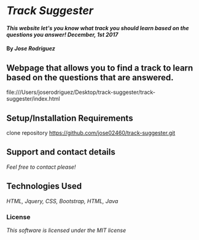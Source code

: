 # _Track Suggester_

#### _This website let's you know what track you should learn based on the questions you answer! December, 1st 2017_

#### By _**Jose Rodriguez**_

## Webpage that allows you to find a track to learn based on the questions that are answered.


file:///Users/joserodriguez/Desktop/track-suggester/track-suggester/index.html

## Setup/Installation Requirements

 clone repository https://github.com/jose02460/track-suggester.git


## Support and contact details

_Feel free to contact please!_

## Technologies Used

_HTML, Jquery, CSS, Bootstrap, HTML, Java_

### License

*This software is licensed under the MIT license*

